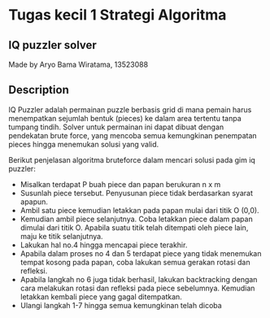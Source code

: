 # Tugas kecil 1 Strategi Algoritma

## IQ puzzler solver
Made by Aryo Bama Wiratama, 13523088

## Description
IQ Puzzler adalah permainan puzzle berbasis grid di mana pemain harus menempatkan sejumlah bentuk (pieces) ke dalam area tertentu tanpa tumpang tindih. Solver untuk permainan ini dapat dibuat dengan pendekatan brute force, yang mencoba semua kemungkinan penempatan pieces hingga menemukan solusi yang valid.

Berikut penjelasan algoritma bruteforce dalam mencari solusi pada gim iq puzzler:
- Misalkan terdapat P buah piece dan papan berukuran n x m
-	Susunlah piece tersebut. Penyusunan piece tidak berdasarkan syarat apapun.
-	Ambil satu piece kemudian letakkan pada papan mulai dari titik O (0,0).
-	Kemudian ambil piece selanjutnya. Coba letakkan piece dalam papan dimulai dari titik O. Apabila suatu titik telah ditempati oleh piece lain, maju ke titik selanjutnya.
-	Lakukan hal no.4 hingga mencapai piece terakhir.
-	Apabila dalam proses no 4 dan 5 terdapat piece yang tidak menemukan tempat kosong pada papan, coba lakukan semua gerakan rotasi dan refleksi.
-	Apabila langkah no 6 juga tidak berhasil, lakukan backtracking dengan cara melakukan rotasi dan refleksi pada piece sebelumnya. Kemudian letakkan kembali piece yang gagal ditempatkan.
-	Ulangi langkah 1-7 hingga semua kemungkinan telah dicoba
